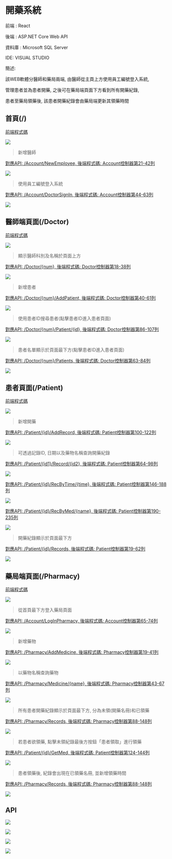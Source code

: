 # 開藥系統

前端 : React 

後端 : ASP.NET Core Web API

資料庫 : Microsoft SQL Server

IDE: VISUAL STUDIO


簡述: 

該WEB軟體分醫師和藥局兩端, 由醫師從主頁上方使用員工編號登入系統, 

管理患者並為患者開藥, 之後可在藥局端頁面下方看到所有開藥紀錄, 

患者至藥局領藥後, 該患者開藥紀錄會由藥局端更新其領藥時間


## 首頁(/) 
[前端程式碼](/medicine.client/src/pages/LogIn.jsx)

![](/pics/首頁_1.jpg)




> 新增醫師

[對應API: /Account/NewEmployee, 後端程式碼: Account控制器第21-42列](/Medicine.Server/Controllers/AccountController.cs)

![](/pics/首頁_2.jpg)


> 使用員工編號登入系統

[對應API: /Account/DoctorSignIn, 後端程式碼: Account控制器第44-63列](/Medicine.Server/Controllers/AccountController.cs)

![](/pics/首頁_3.jpg)



## 醫師端頁面(/Doctor)
[前端程式碼](/medicine.client/src/pages/Doctor.jsx)

![](/pics/醫師_1.jpg)



> 顯示醫師科別及名稱於頁面上方

[對應API: /Doctor/{num}, 後端程式碼: Doctor控制器第18-38列](/Medicine.Server/Controllers/DoctorController.cs)

![](/pics/醫師_5.jpg)


> 新增患者

[對應API: /Doctor/{num}/AddPatient, 後端程式碼: Doctor控制器第40-61列](/Medicine.Server/Controllers/DoctorController.cs)

![](/pics/醫師_2.jpg)


> 使用患者ID搜尋患者(點擊患者ID進入患者頁面)

[對應API: /Doctor/{num}/Patient/{id}, 後端程式碼: Doctor控制器第86-107列](/Medicine.Server/Controllers/DoctorController.cs)

![](/pics/醫師_3.jpg)


> 患者名單顯示於頁面最下方(點擊患者ID進入患者頁面)

[對應API: /Doctor/{num}/Patients, 後端程式碼: Doctor控制器第63-84列](/Medicine.Server/Controllers/DoctorController.cs)

![](/pics/醫師_4.jpg)



## 患者頁面(/Patient)
[前端程式碼](/medicine.client/src/pages/Patient.jsx)

![](/pics/患者_1.jpg)



> 新增開藥

[對應API: /Patient/{id}/AddRecord, 後端程式碼: Patient控制器第100-122列](/Medicine.Server/Controllers/PatientController.cs)

![](/pics/患者_2.jpg)


> 可透過記錄ID, 日期以及藥物名稱查詢開藥紀錄

[對應API: /Patient/{id1}/Record/{id2}, 後端程式碼: Patient控制器第64-98列](/Medicine.Server/Controllers/PatientController.cs)

![](/pics/患者_3.jpg)

[對應API: /Patient/{id}/RecByTime/{time}, 後端程式碼: Patient控制器第146-188列](/Medicine.Server/Controllers/PatientController.cs)

![](/pics/患者_4.jpg)

[對應API: /Patient/{id}/RecByMed/{name}, 後端程式碼: Patient控制器第190-235列](/Medicine.Server/Controllers/PatientController.cs)

![](/pics/患者_5.jpg)


> 開藥紀錄顯示於頁面最下方

[對應API: /Patient/{id}/Records, 後端程式碼: Patient控制器第19-62列](/Medicine.Server/Controllers/PatientController.cs)

![](/pics/患者_6.jpg)



## 藥局端頁面(/Pharmacy)
[前端程式碼](/medicine.client/src/pages/Pharmacy.jsx)

![](/pics/藥局_1.jpg)




> 從首頁最下方登入藥局頁面

[對應API: /Account/LogInPharmacy, 後端程式碼: Account控制器第65-74列](/Medicine.Server/Controllers/AccountController.cs)

![](/pics/藥局_3.jpg)


> 新增藥物

[對應API: /Pharmacy/AddMedicine, 後端程式碼: Pharmacy控制器第19-41列](/Medicine.Server/Controllers/PharmacyController.cs)

![](/pics/藥局_2.jpg)


> 以藥物名稱查詢藥物

[對應API: /Pharmacy/Medicine/{name}, 後端程式碼: Pharmacy控制器第43-67列](/Medicine.Server/Controllers/PharmacyController.cs)

![](/pics/藥局_4.jpg)


> 所有患者開藥紀錄顯示於頁面最下方, 分為未領(開藥名冊)和已領藥

[對應API: /Pharmacy/Records, 後端程式碼: Pharmacy控制器第88-148列](/Medicine.Server/Controllers/PharmacyController.cs)

![](/pics/藥局_5.jpg)


> 若患者欲領藥, 點擊未領紀錄最後方按鈕「患者領取」進行領藥

[對應API: /Patient/{id}/GetMed, 後端程式碼: Patient控制器第124-144列](/Medicine.Server/Controllers/PatientController.cs)

![](/pics/藥局_6.jpg)


> 患者領藥後, 紀錄會出現在已領藥名冊, 並新增領藥時間

[對應API: /Pharmacy/Records, 後端程式碼: Pharmacy控制器第88-148列](/Medicine.Server/Controllers/PharmacyController.cs)

![](/pics/藥局_7.jpg)


## API

![](/pics/API_1.jpg)

![](/pics/API_2.jpg)

![](/pics/API_3.jpg)

![](/pics/API_4.jpg)
